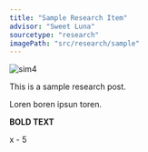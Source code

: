 ```yaml
---
title: "Sample Research Item"
advisor: "Sweet Luna"
sourcetype: "research"
imagePath: "src/research/sample"
---
```


![sim4](./sample/sim4.gif)

This is a sample research post.

Loren boren ipsun toren.


**BOLD TEXT**

x - 5